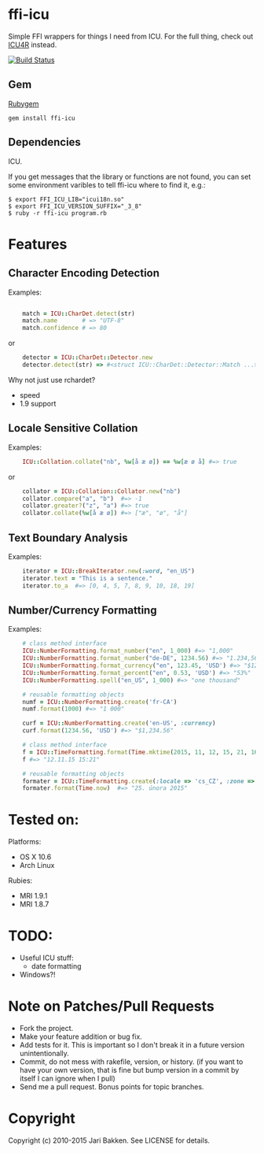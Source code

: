 ffi-icu
=======

Simple FFI wrappers for things I need from ICU. For the full thing, check out [ICU4R](http://icu4r.rubyforge.org/) instead.

[![Build Status](https://secure.travis-ci.org/jarib/ffi-icu.png)](http://travis-ci.org/jarib/ffi-icu)

Gem
---

[Rubygem](http://rubygems.org/gems/ffi-icu "ffi-icu")

    gem install ffi-icu

Dependencies
------------

ICU.

If you get messages that the library or functions are not found, you can
set some environment varibles to tell ffi-icu where to find it, e.g.:

    $ export FFI_ICU_LIB="icui18n.so"
    $ export FFI_ICU_VERSION_SUFFIX="_3_8"
    $ ruby -r ffi-icu program.rb

Features
========

Character Encoding Detection
----------------------------

Examples:

```ruby

    match = ICU::CharDet.detect(str)
    match.name       # => "UTF-8"
    match.confidence # => 80
```

or

```ruby
    detector = ICU::CharDet::Detector.new
    detector.detect(str) => #<struct ICU::CharDet::Detector::Match ...>
```

Why not just use rchardet?

* speed
* 1.9 support

Locale Sensitive Collation
--------------------------

Examples:

```ruby
    ICU::Collation.collate("nb", %w[å æ ø]) == %w[æ ø å] #=> true
```

or

```ruby
    collator = ICU::Collation::Collator.new("nb")
    collator.compare("a", "b")  #=> -1
    collator.greater?("z", "a") #=> true
    collator.collate(%w[å æ ø]) #=> ["æ", "ø", "å"]
```

Text Boundary Analysis
----------------------

Examples:

```ruby
    iterator = ICU::BreakIterator.new(:word, "en_US")
    iterator.text = "This is a sentence."
    iterator.to_a  #=> [0, 4, 5, 7, 8, 9, 10, 18, 19]
```

Number/Currency Formatting
--------------------------

Examples:

```ruby
    # class method interface
    ICU::NumberFormatting.format_number("en", 1_000) #=> "1,000"
    ICU::NumberFormatting.format_number("de-DE", 1234.56) #=> "1.234,56"
    ICU::NumberFormatting.format_currency("en", 123.45, 'USD') #=> "$123.45"
    ICU::NumberFormatting.format_percent("en", 0.53, 'USD') #=> "53%"
    ICU::NumberFormatting.spell("en_US", 1_000) #=> "one thousand"

    # reusable formatting objects
    numf = ICU::NumberFormatting.create('fr-CA')
    numf.format(1000) #=> "1 000"

    curf = ICU::NumberFormatting.create('en-US', :currency)
    curf.format(1234.56, 'USD') #=> "$1,234.56"
```

```ruby
    # class method interface
    f = ICU::TimeFormatting.format(Time.mktime(2015, 11, 12, 15, 21, 16), {:locale => 'cs_CZ', :zone => 'Europe/Prague', :date => :short, :time => :short})
    f #=> "12.11.15 15:21"

    # reusable formatting objects
    formater = ICU::TimeFormatting.create(:locale => 'cs_CZ', :zone => 'Europe/Prague', :date => :long , :time => :none)
    formater.format(Time.now)  #=> "25. února 2015"
```

Tested on:
==========

Platforms:

* OS X 10.6
* Arch Linux

Rubies:

* MRI 1.9.1
* MRI 1.8.7

TODO:
=====

* Useful ICU stuff:
  - date formatting
* Windows?!

Note on Patches/Pull Requests
=============================

* Fork the project.
* Make your feature addition or bug fix.
* Add tests for it. This is important so I don't break it in a
  future version unintentionally.
* Commit, do not mess with rakefile, version, or history.
  (if you want to have your own version, that is fine but bump version in a commit by itself I can ignore when I pull)
* Send me a pull request. Bonus points for topic branches.

Copyright
=========

Copyright (c) 2010-2015 Jari Bakken. See LICENSE for details.
